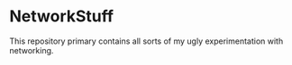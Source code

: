 # NetworkStuff
This repository primary contains all sorts of my ugly experimentation with networking.
